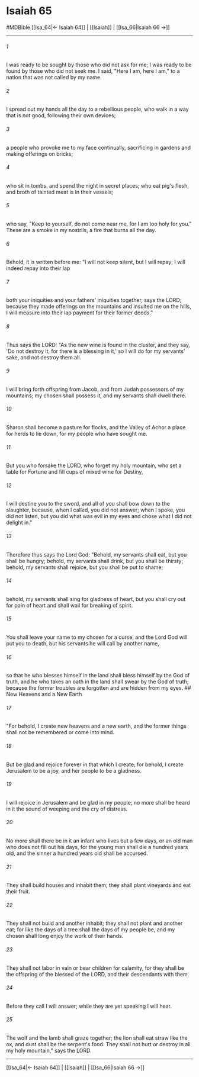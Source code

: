 # Isaiah 65
#MDBible
[[Isa_64|← Isaiah 64]] | [[Isaiah]] | [[Isa_66|Isaiah 66 →]]

***

###### 1 

I was ready to be sought by those who did not ask for me; I was ready to be found by those who did not seek me. I said, "Here I am, here I am," to a nation that was not called by my name. 

###### 2 

I spread out my hands all the day to a rebellious people, who walk in a way that is not good, following their own devices; 

###### 3 

a people who provoke me to my face continually, sacrificing in gardens and making offerings on bricks; 

###### 4 

who sit in tombs, and spend the night in secret places; who eat pig's flesh, and broth of tainted meat is in their vessels; 

###### 5 

who say, "Keep to yourself, do not come near me, for I am too holy for you." These are a smoke in my nostrils, a fire that burns all the day. 

###### 6 

Behold, it is written before me: "I will not keep silent, but I will repay; I will indeed repay into their lap 

###### 7 

both your iniquities and your fathers' iniquities together, says the LORD; because they made offerings on the mountains and insulted me on the hills, I will measure into their lap payment for their former deeds." 

###### 8 

Thus says the LORD: "As the new wine is found in the cluster, and they say, 'Do not destroy it, for there is a blessing in it,' so I will do for my servants' sake, and not destroy them all. 

###### 9 

I will bring forth offspring from Jacob, and from Judah possessors of my mountains; my chosen shall possess it, and my servants shall dwell there. 

###### 10 

Sharon shall become a pasture for flocks, and the Valley of Achor a place for herds to lie down, for my people who have sought me. 

###### 11 

But you who forsake the LORD, who forget my holy mountain, who set a table for Fortune and fill cups of mixed wine for Destiny, 

###### 12 

I will destine you to the sword, and all of you shall bow down to the slaughter, because, when I called, you did not answer; when I spoke, you did not listen, but you did what was evil in my eyes and chose what I did not delight in." 

###### 13 

Therefore thus says the Lord God: "Behold, my servants shall eat, but you shall be hungry; behold, my servants shall drink, but you shall be thirsty; behold, my servants shall rejoice, but you shall be put to shame; 

###### 14 

behold, my servants shall sing for gladness of heart, but you shall cry out for pain of heart and shall wail for breaking of spirit. 

###### 15 

You shall leave your name to my chosen for a curse, and the Lord God will put you to death, but his servants he will call by another name, 

###### 16 

so that he who blesses himself in the land shall bless himself by the God of truth, and he who takes an oath in the land shall swear by the God of truth; because the former troubles are forgotten and are hidden from my eyes. ## New Heavens and a New Earth 

###### 17 

"For behold, I create new heavens and a new earth, and the former things shall not be remembered or come into mind. 

###### 18 

But be glad and rejoice forever in that which I create; for behold, I create Jerusalem to be a joy, and her people to be a gladness. 

###### 19 

I will rejoice in Jerusalem and be glad in my people; no more shall be heard in it the sound of weeping and the cry of distress. 

###### 20 

No more shall there be in it an infant who lives but a few days, or an old man who does not fill out his days, for the young man shall die a hundred years old, and the sinner a hundred years old shall be accursed. 

###### 21 

They shall build houses and inhabit them; they shall plant vineyards and eat their fruit. 

###### 22 

They shall not build and another inhabit; they shall not plant and another eat; for like the days of a tree shall the days of my people be, and my chosen shall long enjoy the work of their hands. 

###### 23 

They shall not labor in vain or bear children for calamity, for they shall be the offspring of the blessed of the LORD, and their descendants with them. 

###### 24 

Before they call I will answer; while they are yet speaking I will hear. 

###### 25 

The wolf and the lamb shall graze together; the lion shall eat straw like the ox, and dust shall be the serpent's food. They shall not hurt or destroy in all my holy mountain," says the LORD. 

***

[[Isa_64|← Isaiah 64]] | [[Isaiah]] | [[Isa_66|Isaiah 66 →]]
